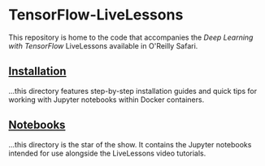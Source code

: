 # TensorFlow-LiveLessons
This repository is home to the code that accompanies the *Deep Learning with TensorFlow* LiveLessons available in O'Reilly Safari. 

## [Installation](https://github.com/the-deep-learners/TensorFlow-LiveLessons/tree/master/installation)

...this directory features step-by-step installation guides and quick tips for working with Jupyter notebooks within Docker containers. 

## [Notebooks](https://github.com/the-deep-learners/TensorFlow-LiveLessons/tree/master/notebooks)

...this directory is the star of the show. It contains the Jupyter notebooks intended for use alongside the LiveLessons video tutorials. 
